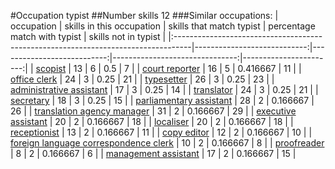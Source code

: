 #Occupation typist
##Number skills 12
###Similar occupations:
| occupation                                                                        |   skills in this occupation |   skills that match typist |   percentage match with typist |   skills not in typist |
|:----------------------------------------------------------------------------------|----------------------------:|---------------------------:|-------------------------------:|-----------------------:|
| [scopist](scopist.md)                                                             |                          13 |                          6 |                       0.5      |                      7 |
| [court reporter](court_reporter.md)                                               |                          16 |                          5 |                       0.416667 |                     11 |
| [office clerk](office_clerk.md)                                                   |                          24 |                          3 |                       0.25     |                     21 |
| [typesetter](typesetter.md)                                                       |                          26 |                          3 |                       0.25     |                     23 |
| [administrative assistant](administrative_assistant.md)                           |                          17 |                          3 |                       0.25     |                     14 |
| [translator](translator.md)                                                       |                          24 |                          3 |                       0.25     |                     21 |
| [secretary](secretary.md)                                                         |                          18 |                          3 |                       0.25     |                     15 |
| [parliamentary assistant](parliamentary_assistant.md)                             |                          28 |                          2 |                       0.166667 |                     26 |
| [translation agency manager](translation_agency_manager.md)                       |                          31 |                          2 |                       0.166667 |                     29 |
| [executive assistant](executive_assistant.md)                                     |                          20 |                          2 |                       0.166667 |                     18 |
| [localiser](localiser.md)                                                         |                          20 |                          2 |                       0.166667 |                     18 |
| [receptionist](receptionist.md)                                                   |                          13 |                          2 |                       0.166667 |                     11 |
| [copy editor](copy_editor.md)                                                     |                          12 |                          2 |                       0.166667 |                     10 |
| [foreign language correspondence clerk](foreign_language_correspondence_clerk.md) |                          10 |                          2 |                       0.166667 |                      8 |
| [proofreader](proofreader.md)                                                     |                           8 |                          2 |                       0.166667 |                      6 |
| [management assistant](management_assistant.md)                                   |                          17 |                          2 |                       0.166667 |                     15 |
